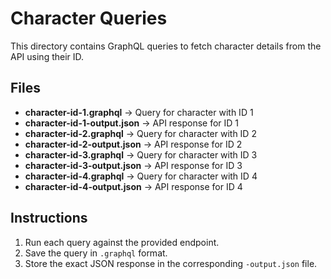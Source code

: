 # Character Queries

This directory contains GraphQL queries to fetch character details from the API using their ID.

## Files

- **character-id-1.graphql** → Query for character with ID 1  
- **character-id-1-output.json** → API response for ID 1  
- **character-id-2.graphql** → Query for character with ID 2  
- **character-id-2-output.json** → API response for ID 2  
- **character-id-3.graphql** → Query for character with ID 3  
- **character-id-3-output.json** → API response for ID 3  
- **character-id-4.graphql** → Query for character with ID 4  
- **character-id-4-output.json** → API response for ID 4  

## Instructions

1. Run each query against the provided endpoint.  
2. Save the query in `.graphql` format.  
3. Store the exact JSON response in the corresponding `-output.json` file.
